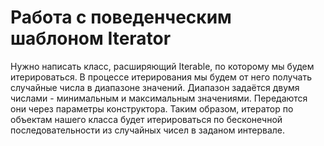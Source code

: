 # Работа с поведенческим шаблоном Iterator  
Нужно написать класс, расширяющий Iterable<Integer>, 
по которому мы будем итерироваться. В процессе итерирования
мы будем от него получать случайные числа в диапазоне значений.
Диапазон задаётся двумя числами - минимальным и максимальным 
значениями. Передаются они через параметры конструктора. 
Таким образом, итератор по объектам нашего класса будет 
итерироваться по бесконечной последовательности из случайных чисел в заданом интервале.



